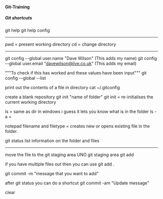 #### Git-Training
##### Git shortcuts

git help
git help config 

---

pwd = present working directory 
cd = change directory 

***

git config --global user.name "Dave Wilson" (This adds my name)
git config --global user.email "davewilson@live.co.uk" (This adds my email)

"""To check if this has worked and these values have been input"""
git config --global --list

print out the contents of a file in directory
cat ~/.gitconfig

create a blank repository 
git init "name of folder"
git init = re-initialises the current working directory

ls = same as dir in windows i guess it lets you know what is in the folder
ls -a = 

notepad filename and filetype = creates new or opens existing file in the folder. 

git status list information on the folder and files 

---

move the file to the git staging area UNO git staging area 
git add

if you have multiple files out then you can use 
git add .

git commit -m "message that you want to add"

after git status you can do a shortcut 
git commit -am "Update message"

clear
